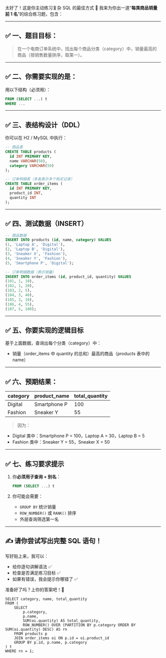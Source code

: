 太好了！这是你主动练习复杂 SQL 的最佳方式 👏
我来为你出一道“**每类商品销量前 1 名**”的综合练习题，包含：

---

## ✅ 一、题目目标：

> 在一个电商订单系统中，找出每个商品分类（category）中，销量最高的商品（按销售数量排序，取第一）。

---

## ✅ 二、你需要实现的是：

用以下结构（必须用）：

```sql
FROM (SELECT ...) t
WHERE ...
```

---

## ✅ 三、表结构设计（DDL）

你可以在 H2 / MySQL 中执行：

```sql
-- 商品表
CREATE TABLE products (
  id INT PRIMARY KEY,
  name VARCHAR(50),
  category VARCHAR(50)
);

-- 订单明细表（多条表示多个购买记录）
CREATE TABLE order_items (
  id INT PRIMARY KEY,
  product_id INT,
  quantity INT
);
```

---

## ✅ 四、测试数据（INSERT）

```sql
-- 商品数据
INSERT INTO products (id, name, category) VALUES
(1, 'Laptop A', 'Digital'),
(2, 'Laptop B', 'Digital'),
(3, 'Sneaker X', 'Fashion'),
(4, 'Sneaker Y', 'Fashion'),
(5, 'Smartphone P', 'Digital');

-- 订单明细数据（表示销量）
INSERT INTO order_items (id, product_id, quantity) VALUES
(101, 1, 10),
(102, 1, 20),
(103, 2, 5),
(104, 3, 40),
(105, 3, 10),
(106, 4, 55),
(107, 5, 100);
```

---

## ✅ 五、你要实现的逻辑目标

基于上面数据，查询出每个分类（category）中：

- 销量（order_items 中 quantity 的总和）最高的商品（products 表中的 name）

---

## ✅ 六、预期结果：

| category | product_name | total_quantity |
| -------- | ------------ | -------------- |
| Digital  | Smartphone P | 100            |
| Fashion  | Sneaker Y    | 55             |

> 因为：

- Digital 类中：Smartphone P = 100，Laptop A = 30，Laptop B = 5
- Fashion 类中：Sneaker Y = 55，Sneaker X = 50

---

## ✅ 七、练习要求提示

1. 你**必须用子查询 + 别名**：

   ```sql
   FROM (SELECT ...) t
   ```

2. 你可能会需要：

   - `GROUP BY` 统计销量
   - `ROW_NUMBER()` 或 `RANK()` 排序
   - 外层查询筛选第一名

---

## ✍️ 请你尝试写出完整 SQL 语句！

写好贴上来，我可以：

- 给你逐句讲解语法 ✅
- 检查是否满足练习目标 ✅
- 如果有错误，我会提示你哪错了 ✅

准备好了吗？上你的答案吧！💪

```mysql
SELECT category, name, total_quantity
FROM (
    SELECT
        p.category,
        p.name,
        SUM(oi.quantity) AS total_quantity,
        ROW_NUMBER() OVER (PARTITION BY p.category ORDER BY SUM(oi.quantity) DESC) AS rn
    FROM products p
    JOIN order_items oi ON p.id = oi.product_id
    GROUP BY p.id, p.name, p.category
) t
WHERE rn = 1;
```
